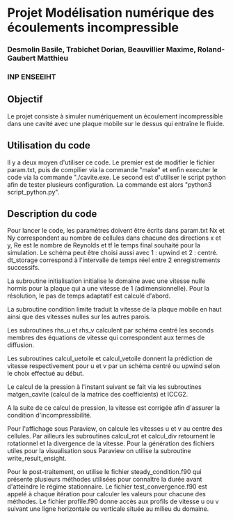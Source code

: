# Projet Modélisation numérique des écoulements incompressible
### Desmolin Basile, Trabichet Dorian, Beauvillier Maxime, Roland-Gaubert Matthieu
### INP ENSEEIHT


## Objectif
Le projet consiste à simuler numériquement un écoulement incompressible dans une cavité avec une plaque mobile sur le dessus qui entraîne le fluide.

## Utilisation du code
Il y a deux moyen d'utiliser ce code. 
Le premier est de modifier le fichier param.txt, puis de compilier via la commande "make" et enfin executer le code via la commande "./cavite.exe.
Le second est d'utiliser le script python afin de tester plusieurs configuration. La commande est alors "python3 script_python.py".


## Description du code
Pour lancer le code, les paramètres doivent être écrits dans param.txt Nx et Ny correspondent au nombre de cellules dans chacune des directions x et y, Re est le nombre de Reynolds et tf le temps final souhaité pour la simulation. Le schéma peut être choisi aussi avec 1 : upwind et 2 : centré. dt_storage correspond à l'intervalle de temps réel entre 2 enregistrements successifs.

La subroutine initialisation initialise le domaine avec une vitesse nulle hormis pour la plaque qui a une vitesse de 1 (adimensionnelle). Pour la résolution, le pas de temps adaptatif est calculé d'abord.

La subroutine condition limite traduit la vitesse de la plaque mobile en haut ainsi que des vitesses nulles sur les autres parois.

Les subroutines rhs_u et rhs_v calculent par schéma centré les seconds membres des équations de vitesse qui correspondent aux termes de diffusion.

Les subroutines calcul_uetoile et calcul_vetoile donnent la prédiction de vitesse respectivement pour u et v par un schéma centré ou upwind selon le choix effectué au début.

Le calcul de la pression à l'instant suivant se fait via les subroutines matgen_cavite (calcul de la matrice des coefficients) et ICCG2.

A la suite de ce calcul de pression, la vitesse est corrigée afin d'assurer la condition d'incompressibilité.

Pour l'affichage sous Paraview, on calcule les vitesses u et v au centre des cellules. Par ailleurs les subroutines calcul_rot et calcul_div retournent le rotationnel et la divergence de la vitesse. Pour la génération des fichiers utiles pour la visualisation sous Paraview on utilise la subroutine write_result_ensight.

Pour le post-traitement, on utilise le fichier steady_condition.f90 qui présente plusieurs méthodes utilisées pour connaître la durée avant d'atteindre le régime stationnaire. Le fichier test_convergence.f90 est appelé à chaque itération pour calculer les valeurs pour chacune des méthodes. Le fichier profile.f90 donne accès aux profils de vitesse u ou v suivant une ligne horizontale ou verticale située au milieu du domaine.

